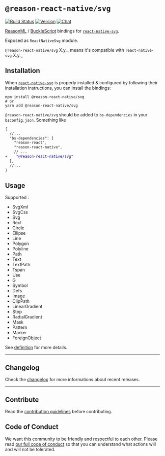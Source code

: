 # `@reason-react-native/svg`

[![Build Status](https://github.com/reason-react-native/svg/workflows/Build/badge.svg)](https://github.com/reason-react-native/svg/actions)
[![Version](https://img.shields.io/npm/v/@reason-react-native/svg.svg)](https://www.npmjs.com/@reason-react-native/svg)
[![Chat](https://img.shields.io/discord/235176658175262720.svg?logo=discord&colorb=blue)](https://reason-react-native.github.io/discord/)

[ReasonML](https://reasonml.github.io) /
[BuckleScript](https://bucklescript.github.io) bindings for
[`react-native-svg`](https://github.com/react-native-community/react-native-svg).

Exposed as `ReactNativeSvg` module.

`@reason-react-native/svg` X.y._ means it's compatible with `react-native-svg`
X.y._

## Installation

When
[`react-native-svg`](https://github.com/react-native-community/react-native-svg)
is properly installed & configured by following their installation instructions,
you can install the bindings:

```console
npm install @reason-react-native/svg
# or
yarn add @reason-react-native/svg
```

`@reason-react-native/svg` should be added to `bs-dependencies` in your
`bsconfig.json`. Something like

```diff
{
  //...
  "bs-dependencies": [
    "reason-react",
    "reason-react-native",
    // ...
+    "@reason-react-native/svg"
  ],
  //...
}
```

## Usage

Supported :

- SvgXml
- SvgCss
- Svg
- Rect
- Circle
- Ellipse
- Line
- Polygon
- Polyline
- Path
- Text
- TextPath
- Tspan
- Use
- G
- Symbol
- Defs
- Image
- ClipPath
- LinearGradient
- Stop
- RadialGradient
- Mask
- Pattern
- Marker
- ForeignObject

See [definition](.src/ReactNativeSvg.re) for more details.

---

## Changelog

Check the [changelog](./CHANGELOG.md) for more informations about recent
releases.

---

## Contribute

Read the
[contribution guidelines](https://github.com/reason-react-native/.github/blob/master/CONTRIBUTING.md)
before contributing.

## Code of Conduct

We want this community to be friendly and respectful to each other. Please read
[our full code of conduct](https://github.com/reason-react-native/.github/blob/master/CODE_OF_CONDUCT.md)
so that you can understand what actions will and will not be tolerated.
